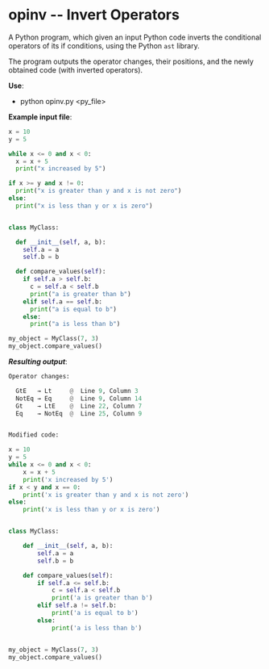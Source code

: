 # opinv -- Invert Operators

A Python program, which given an input Python code inverts the conditional operators of its if conditions, using the Python `ast` library.

The program outputs the operator changes, their positions, and the newly obtained code (with inverted operators).

**Use**:

- python opinv.py <py_file>

**Example input file**:

```py
x = 10
y = 5

while x <= 0 and x < 0:
  x = x + 5
  print("x increased by 5")

if x >= y and x != 0:
  print("x is greater than y and x is not zero")
else:
  print("x is less than y or x is zero")


class MyClass:

  def __init__(self, a, b):
    self.a = a
    self.b = b

  def compare_values(self):
    if self.a > self.b:
      c = self.a < self.b
      print("a is greater than b")
    elif self.a == self.b:
      print("a is equal to b")
    else:
      print("a is less than b")

my_object = MyClass(7, 3)
my_object.compare_values()
```

***Resulting output***:

```py
Operator changes:

  GtE   → Lt     @  Line 9, Column 3
  NotEq → Eq     @  Line 9, Column 14
  Gt    → LtE    @  Line 22, Column 7
  Eq    → NotEq  @  Line 25, Column 9


Modified code:

x = 10
y = 5
while x <= 0 and x < 0:
    x = x + 5
    print('x increased by 5')
if x < y and x == 0:
    print('x is greater than y and x is not zero')
else:
    print('x is less than y or x is zero')


class MyClass:

    def __init__(self, a, b):
        self.a = a
        self.b = b

    def compare_values(self):
        if self.a <= self.b:
            c = self.a < self.b
            print('a is greater than b')
        elif self.a != self.b:
            print('a is equal to b')
        else:
            print('a is less than b')


my_object = MyClass(7, 3)
my_object.compare_values()
```

